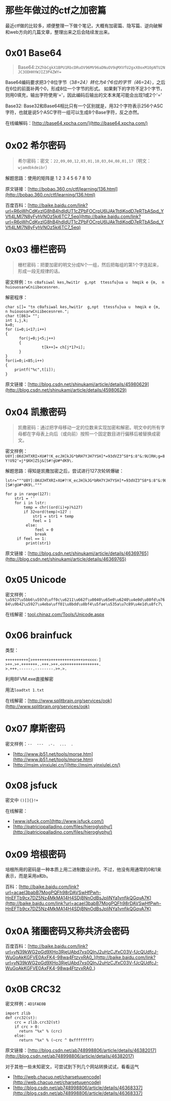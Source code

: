 # 那些年做过的ctf之加密篇

最近ctf做的比较多，顺便整理一下做个笔记，大概有加密篇、隐写篇、逆向破解和web方向的几篇文章，整理出来之后会陆续发出来。

0x01 Base64
=====

> Base64:`ZXZhbCgkX1BPU1RbcDRuOV96MV96aDNuOV9qMXVfU2gxX0oxM10pNTU2NJC3ODHHYWJIZ3P4ZWY=`

Base64编码要求把3个8位字节（3*8=24）转化为4个6位的字节（4*6=24），之后在6位的前面补两个0，形成8位一个字节的形式。 如果剩下的字符不足3个字节，则用0填充，输出字符使用'='，因此编码后输出的文本末尾可能会出现1或2个'='

Base32: Base32和Base64相比只有一个区别就是，用32个字符表示256个ASC字符，也就是说5个ASC字符一组可以生成8个Base字符，反之亦然。

在线编解码：[http://base64.xpcha.com/](http://base64.xpcha.com/)

0x02 希尔密码
=====

> 希尔密码：密文：`22,09,00,12,03,01,10,03,04,08,01,17`（明文：`wjamdbkdeibr`）

解题思路：使用的矩阵是 1 2 3 4 5 6 7 8 10

原文链接：[http://bobao.360.cn/ctf/learning/136.html](http://bobao.360.cn/ctf/learning/136.html)

百度百科：[http://baike.baidu.com/link?url=R6oWhCdKvzlG8hB4hdIdUT1cZPbFOCrpU6lJAkTtdiKodD7eRTbASpd_YVfi4LMl7N8yFyhVNOz5ki6TC7_5eq](http://baike.baidu.com/link?url=R6oWhCdKvzlG8hB4hdIdUT1cZPbFOCrpU6lJAkTtdiKodD7eRTbASpd_YVfi4LMl7N8yFyhVNOz5ki6TC7_5eq)

0x03 栅栏密码
=====

> 栅栏密码：把要加密的明文分成N个一组，然后把每组的第1个字连起来，形成一段无规律的话。

密文样例：`tn c0afsiwal kes,hwit1r  g,npt  ttessfu}ua u  hmqik e {m,  n huiouosarwCniibecesnren.`

解密程序：

```
char s[]= "tn c0afsiwal kes,hwit1r  g,npt  ttessfu}ua u  hmqik e {m,  n huiouosarwCniibecesnren.";  
char t[86]= "";  
int i,j,k;
k=0;
for (i=0;i<17;i++)  
{  
      for(j=0;j<5;j++)  
      {  
                t[k++]= ch[j*17+i];  
      }  
}  
for(i=0;i<85;i++)
{
    printf("%c",t[i]);
}  

```

原文链接：[http://blog.csdn.net/shinukami/article/details/45980629](http://blog.csdn.net/shinukami/article/details/45980629)

0x04 凯撒密码
=====

> 凯撒密码：通过把字母移动一定的位数来实现加密和解密。明文中的所有字母都在字母表上向后（或向前）按照一个固定数目进行偏移后被替换成密文。

密文样例：`U8Y]:8KdJHTXRI>XU#?!K_ecJH]kJG*bRH7YJH7YSH]*=93dVZ3^S8*$:8"&:9U]RH;g=8Y!U92'=j*$KH]ZSj&[S#!gU#*dK9\.`

解题思路：得知是凯撒加密之后，尝试进行127次轮转爆破：

```
lstr="""U8Y]:8KdJHTXRI>XU#?!K_ecJH]kJG*bRH7YJH7YSH]*=93dVZ3^S8*$:8"&:9U]RH;g=8Y!U92'=j*$KH]ZSj&[S#!gU#*dK9\."""  
  
for p in range(127):  
    str1 = ''  
    for i in lstr:  
        temp = chr((ord(i)+p)%127)  
        if 32<ord(temp)<127 :  
            str1 = str1 + temp   
            feel = 1  
         else:  
             feel = 0  
             break  
     if feel == 1:  
         print(str1)

```

原文链接：[http://blog.csdn.net/shinukami/article/details/46369765](http://blog.csdn.net/shinukami/article/details/46369765)

0x05 Unicode
=====

密文样例：`\u5927\u5bb6\u597d\uff0c\u6211\u662f\u0040\u65e0\u6240\u4e0d\u80fd\u7684\u9b42\u5927\u4eba\uff01\u8bdd\u8bf4\u5fae\u535a\u7c89\u4e1d\u8fc7\`

在线解密：[tool.chinaz.com/Tools/Unicode.aspx](http://tool.chinaz.com/Tools/Unicode.aspx)

0x06 brainfuck
=====

类型：

```
++++++++++[>+++++++>++++++++++>+++>+<<<<-]
>++.>+.+++++++..+++.>++.<<+++++++++++++++.
>.+++.------.--------.>+.>.

```

利用BFVM.exe直接解密

用法`loadtxt 1.txt`

在线解密：[http://www.splitbrain.org/services/ook](http://www.splitbrain.org/services/ook)

0x07 摩斯密码
=====

密文样例：`--  ---  .-.  ...  .`

*   [http://www.jb51.net/tools/morse.htm](http://www.jb51.net/tools/morse.htm)
*   [http://msjm.yinxiulei.cn/](http://msjm.yinxiulei.cn/)

0x08 jsfuck
=====

密文中 `()[]{}!+`

在线解密：

*   [www.jsfuck.com](http://www.jsfuck.com/)
*   [http://patriciopalladino.com/files/hieroglyphy/](http://patriciopalladino.com/files/hieroglyphy/)

0x09 培根密码
=====

培根所用的密码是一种本质上用二进制数设计的。不过，他没有用通常的0和1来表示，而是采用a和b。

百科：[http://baike.baidu.com/link?url=acaeI3babB7MogPQFh98rDAVSwHfPwh-HnEFTb9cx7DZ5Nz4MkMA14H4SDjBNnOdBsJpliNYa1vnfikQGqvA7K](http://baike.baidu.com/link?url=acaeI3babB7MogPQFh98rDAVSwHfPwh-HnEFTb9cx7DZ5Nz4MkMA14H4SDjBNnOdBsJpliNYa1vnfikQGqvA7K)

0x0A 猪圈密码又称共济会密码
=====

百度百科：[http://baike.baidu.com/link?url=yN39kWG2pGd9XHo3RjeUAbd7xs0QlnJ2uHzCJfxC03V-fJcQUdfcJ-WuGoAkKGFVE0AxFK4-98wa4FtzvxRA0_](http://baike.baidu.com/link?url=yN39kWG2pGd9XHo3RjeUAbd7xs0QlnJ2uHzCJfxC03V-fJcQUdfcJ-WuGoAkKGFVE0AxFK4-98wa4FtzvxRA0_)

0x0B CRC32
=====

密文样例：`4D1FAE0B`

```
import zlib
def crc32(st):
    crc = zlib.crc32(st)
    if crc > 0:
      return "%x" % (crc)
    else:
      return "%x" % (~crc ^ 0xffffffff)

```

原文链接：[http://blog.csdn.net/ab748998806/article/details/46382017](http://blog.csdn.net/ab748998806/article/details/46382017)

对于其他一些未知密文，可尝试到下列几个网站转换试试，看看运气

*   [http://web.chacuo.net/charsetuuencode](http://web.chacuo.net/charsetuuencode)
*   [http://blog.csdn.net/ab748998806/article/details/46368337](http://blog.csdn.net/ab748998806/article/details/46368337)